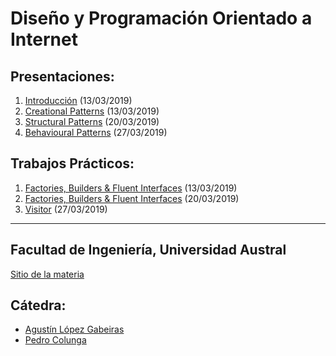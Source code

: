 # Diseño y Programación Orientado a Internet


## Presentaciones:

1. [Introducción](intro) (13/03/2019)
2. [Creational Patterns](creational) (13/03/2019)
3. [Structural Patterns](structural) (20/03/2019)
4. [Behavioural Patterns](behaviour) (27/03/2019) 

## Trabajos Prácticos:

1. [Factories, Builders & Fluent Interfaces](practice/creational) (13/03/2019)
2. [Factories, Builders & Fluent Interfaces](practice/normalization) (20/03/2019)
3. [Visitor](practice/visitor) (27/03/2019)
<!-- 4. [Repl Console](practice/repl-1) (29/03/2019) -->
<!-- 5. [Repl Console II](practice/repl-2) (05/04/2019) -->
<!-- 6. [News Stream](practice/news) (26/04/2019) -->

---

## Facultad de Ingeniería, Universidad Austral

[Sitio de la materia](http://facultaddeingenieria.github.io/daoo)

## Cátedra:

* [Agustín López Gabeiras](//github.com/agustinlg)
* [Pedro Colunga](//github.com/pcolunga)
